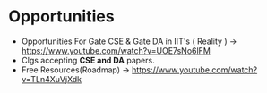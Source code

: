 # Opportunities

* Opportunities For Gate CSE & Gate DA in IIT's ( Reality ) -> https://www.youtube.com/watch?v=UOE7sNo6lFM
* Clgs accepting **CSE and DA** papers.
* Free Resources(Roadmap) -> https://www.youtube.com/watch?v=TLn4XuVjXdk
